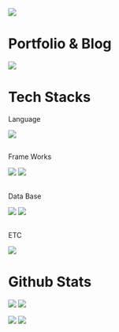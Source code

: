 <div>
  <img src="https://capsule-render.vercel.app/api?type=waving&color=B897FF&height=300&section=header&text=SeungHwan%20Kwak&fontColor=FFFFFF&fontSize=50&animation=fadeIn&fontAlign=73&fontAlignY=50" />
  
  # Portfolio & Blog
  
  <a href="https://velog.io/@hwanseung/posts" target="_blank"><img src="https://img.shields.io/badge/hwanseung.log-20C997?style=flat-square&logo=velog&logoColor=white"/></a>
  
  # Tech Stacks
  
  Language
  
  <img src="https://img.shields.io/badge/Python-3776AB?&logo=python&logoColor=white"/>
  <!--<img src="https://img.shields.io/badge/JavaScript-F7DF1E?&logo=javascript&logoColor=white"/>-->

  ##
  Frame Works
  
  <img src="https://img.shields.io/badge/Flask-000000?&logo=flask&logoColor=white"/>
  <img src="https://img.shields.io/badge/Django-092E20?&logo=django&logoColor=white"/>

  ##
  Data Base
  
  <img src="https://img.shields.io/badge/MySQL-4479A1?&logo=mysql&logoColor=white"/>
  <img src="https://img.shields.io/badge/SQLite-003B57?&logo=sqlite&logoColor=white"/>

  ##
  ETC
  
  <img src="https://img.shields.io/badge/HTML5-E34F26?&logo=html5&logoColor=white"/>
  <!--<img src="https://img.shields.io/badge/Bootstrap-7952B3?&logo=bootstrap&logoColor=white"/>-->
  
  # Github Stats

  <!--<img src="http://github-profile-summary-cards.vercel.app/api/cards/profile-details?username=swanycastle&theme=tokyonight"/>-->
  ![](https://github-profile-summary-cards.vercel.app/api/cards/profile-details?username=SwanyCastle&theme=tokyonight)
  ![](http://github-profile-summary-cards.vercel.app/api/cards/profile-details?username=SwanyCastle&theme=nord_bright)

  ![](http://github-profile-summary-cards.vercel.app/api/cards/stats?username=swanycastle&theme=tokyonight&)
  ![](http://github-profile-summary-cards.vercel.app/api/cards/repos-per-language?username=swanycastle&theme=tokyonight)  
  
  <!--[![Hits](https://hits.seeyoufarm.com/api/count/incr/badge.svg?url=https%3A%2F%2Fgithub.com%2FSwanyCastle%2Fhit-counter&count_bg=%233D6EC8&title_bg=%230F0F0F&icon=&icon_color=%23E7E7E7&title=hits&edge_flat=false)](https://hits.seeyoufarm.com)-->
</div>
